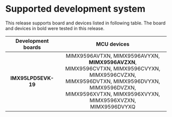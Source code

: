 # Supported development system

This release supports board and devices listed in following table. The board and devices in bold were tested in this release.

|Development boards|MCU devices|
|:--:              |:--:       |
|**IMX95LPD5EVK-19**|MIMX9596AVTXN, MIMX9596AVYXN, **MIMX9596AVZXN**,<br> MIMX9596CVTXN, MIMX9596CVYXN, MIMX9596CVZXN,<br> MIMX9596DVTXN, MIMX9596DVYXN, MIMX9596DVZXN,<br> MIMX9596XVTXN, MIMX9596XVYXN, MIMX9596XVZXN,<br> MIMX9596DVYXQ|
